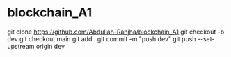 # blockchain_A1
git clone https://github.com/Abdullah-Ranjha/blockchain_A1
git checkout -b dev
git checkout main
git add .
git commit -m "push dev"
git push --set-upstream origin dev
